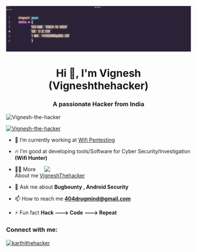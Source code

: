 <img src="https://raw.githubusercontent.com/vigneshthehacker/vigneshthehacker/main/Banner.png">


<h1 align="center">Hi 👋, I'm Vignesh (Vigneshthehacker)</h1>
<h3 align="center">A passionate Hacker from India</h3>

<p align="left"> <img src="https://komarev.com/ghpvc/?username=karthi-the-hacker&label=Profile%20views&color=0e75b6&style=flat" alt="Vignesh-the-hacker" /> </p>

<p align="left"> <a href="https://github.com/ryo-ma/github-profile-trophy"><img src="https://github-profile-trophy.vercel.app/?username=karthi-the-hacker" alt="Vignesh-the-hacker" /></a> </p>



- 🔭 I’m currently working at [Wifi Pentesting](#)

- 🔥 I’m good at developing tools/Software for Cyber Security/Investigation **(Wifi Hunter)**
<img  align="right" width="400" src="https://media.tenor.com/zzntm2_9B3gAAAAC/hacker.gif">

- 👨‍💻 More About me [VigneshThehacker](#)

- 💬 Ask me about **Bugbounty , Android Security**

- 📫 How to reach me **404drugmind@gmail.com**

- ⚡ Fun fact **Hack ---> Code ---> Repeat**

<h3 align="left">Connect with me:</h3>
<p align="left">
<a href="https://instagram.com/karthithehacker" target="blank"><img align="center" src="https://raw.githubusercontent.com/rahuldkjain/github-profile-readme-generator/master/src/images/icons/Social/instagram.svg" alt="karthithehacker" height="30" width="40" /></a>
